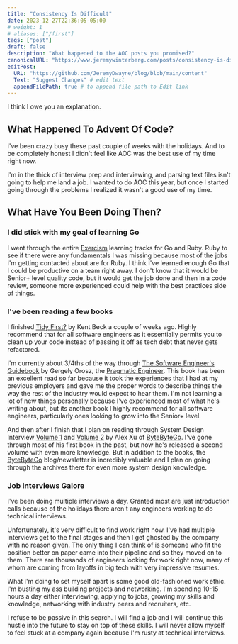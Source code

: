 ```yaml
---
title: "Consistency Is Difficult"
date: 2023-12-27T22:36:05-05:00
# weight: 1
# aliases: ["/first"]
tags: ["post"]
draft: false
description: "What happened to the AOC posts you promised?"
canonicalURL: "https://www.jeremywinterberg.com/posts/consistency-is-difficult/"
editPost:
  URL: "https://github.com/JeremyDwayne/blog/blob/main/content"
  Text: "Suggest Changes" # edit text
  appendFilePath: true # to append file path to Edit link
---
```


I think I owe you an explanation.

## What Happened To Advent Of Code?

I've been crazy busy these past couple of weeks with the holidays. And to be
completely honest I didn't feel like AOC was the best use of my time right now.

I'm in the thick of interview prep and interviewing, and parsing text files
isn't going to help me land a job. I wanted to do AOC this year, but once I
started going through the problems I realized it wasn't a good use of my time.

## What Have You Been Doing Then?

### I did stick with my goal of learning Go

I went through the entire [Exercism](https://exercism.org) learning tracks for
Go and Ruby. Ruby to see if there were any fundamentals I was missing because
most of the jobs I'm getting contacted about are for Ruby. I think I've learned
enough Go that I could be productive on a team right away. I don't know that it
would be Senior+ level quality code, but it would get the job done and then in a
code review, someone more experienced could help with the best practices side of
things.

### I've been reading a few books

I finished [Tidy First?](https://amzn.to/41C5oO6) by Kent Beck a couple of weeks
ago. Highly recommend that for all software engineers as it essentially permits
you to clean up your code instead of passing it off as tech debt that never gets
refactored.

I'm currently about 3/4ths of the way through
[The Software Engineer's Guidebook](https://amzn.to/3RFF3Kr) by Gergely Orosz,
the [Pragmatic Engineer](https://www.pragmaticengineer.com). This book has been
an excellent read so far because it took the experiences that I had at my
previous employers and gave me the proper words to describe things the way the
rest of the industry would expect to hear them. I'm not learning a lot of new
things personally because I've experienced most of what he's writing about, but
its another book I highly recommend for all software engineers, particularly
ones looking to grow into the Senior+ level.

And then after I finish that I plan on reading through System Design Interview
[Volume 1](https://amzn.to/3GZPIuL) and [Volume 2](https://amzn.to/3RH8zj4) by
Alex Xu of [ByteByteGo](https://bytebytego.com). I've gone through most of his
first book in the past, but now he's released a second volume with even more
knowledge. But in addition to the books, the
[ByteByteGo](https://blog.bytebytego.com) blog/newsletter is incredibly valuable
and I plan on going through the archives there for even more system design
knowledge.

### Job Interviews Galore

I've been doing multiple interviews a day. Granted most are just introduction
calls because of the holidays there aren't any engineers working to do technical
interviews.

Unfortunately, it's very difficult to find work right now. I've had multiple
interviews get to the final stages and then I get ghosted by the company with no
reason given. The only thing I can think of is someone who fit the position
better on paper came into their pipeline and so they moved on to them. There are
thousands of engineers looking for work right now, many of whom are coming from
layoffs in big tech with very impressive resumes.

What I'm doing to set myself apart is some good old-fashioned work ethic. I'm
busting my ass building projects and networking. I'm spending 10-15 hours a day
either interviewing, applying to jobs, growing my skills and knowledge,
networking with industry peers and recruiters, etc.

I refuse to be passive in this search. I will find a job and I will continue
this hustle into the future to stay on top of these skills. I will never allow
myself to feel stuck at a company again because I'm rusty at technical
interviews.
